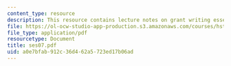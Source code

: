 ```yaml
---
content_type: resource
description: This resource contains lecture notes on grant writing essentials.
file: https://ol-ocw-studio-app-production.s3.amazonaws.com/courses/hst-590-biomedical-engineering-seminar-series-developing-professional-skills-fall-2006/a0e7bfab912c36d462a5723ed17b06ad_ses07.pdf
file_type: application/pdf
resourcetype: Document
title: ses07.pdf
uid: a0e7bfab-912c-36d4-62a5-723ed17b06ad
---
```


